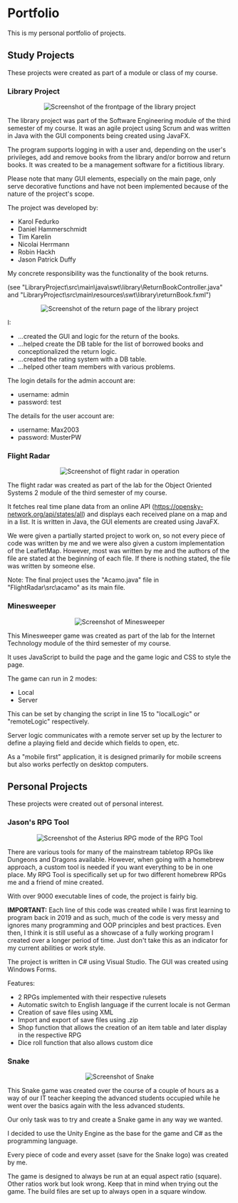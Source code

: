 # Portfolio
This is my personal portfolio of projects.

## Study Projects
These projects were created as part of a module or class of my course.

### Library Project
<p align="center">
  <img src="/_screenshots/library.png" alt="Screenshot of the frontpage of the library project">
</p>

The library project was part of the Software Engineering module of the third semester of my course.
It was an agile project using Scrum and was written in Java with the GUI components being created using JavaFX.

The program supports logging in with a user and, depending on the user's privileges, add and remove books from the library and/or borrow and return books.
It was created to be a management software for a fictitious library.

Please note that many GUI elements, especially on the main page, only serve decorative functions and have not been implemented because of the nature of the project's scope.

The project was developed by:
- Karol Fedurko
- Daniel Hammerschmidt
- Tim Karelin
- Nicolai Herrmann
- Robin Hackh
- Jason Patrick Duffy

My concrete responsibility was the functionality of the book returns. 

(see "LibraryProject\src\main\java\swt\library\ReturnBookController.java" and "LibraryProject\src\main\resources\swt\library\returnBook.fxml")

<p align="center">
  <img src="/_screenshots/library_return.png" alt="Screenshot of the return page of the library project">
</p>

I:
- ...created the GUI and logic for the return of the books.
- ...helped create the DB table for the list of borrowed books and conceptionalized the return logic.
- ...created the rating system with a DB table.
- ...helped other team members with various problems.

The login details for the admin account are:
- username: admin
- password: test

The details for the user account are:
- username: Max2003
- password: MusterPW

### Flight Radar
<p align="center">
  <img src="/_screenshots/flightradar.png" alt="Screenshot of flight radar in operation">
</p>

The flight radar was created as part of the lab for the Object Oriented Systems 2 module of the third semester of my course.

It fetches real time plane data from an online API (https://opensky-network.org/api/states/all) and displays each received plane on a map and in a list.
It is written in Java, the GUI elements are created using JavaFX.

We were given a partially started project to work on, so not every piece of code was written by me and we were also given a custom implementation of the LeafletMap.
However, most was written by me and the authors of the file are stated at the beginning of each file. If there is nothing stated, the file was written by someone else.

Note: The final project uses the "Acamo.java" file in "FlightRadar\src\acamo" as its main file.

### Minesweeper
<p align="center">
  <img src="/_screenshots/minesweeper.png" alt="Screenshot of Minesweeper">
</p>

This Minesweeper game was created as part of the lab for the Internet Technology module of the third semester of my course.

It uses JavaScript to build the page and the game logic and CSS to style the page.

The game can run in 2 modes:
- Local
- Server

This can be set by changing the script in line 15 to "localLogic" or "remoteLogic" respectively.

Server logic communicates with a remote server set up by the lecturer to define a playing field and decide which fields to open, etc.

As a "mobile first" application, it is designed primarily for mobile screens but also works perfectly on desktop computers.

## Personal Projects
These projects were created out of personal interest.

### Jason's RPG Tool
<p align="center">
  <img src="/_screenshots/rpgtool.png" alt="Screenshot of the Asterius RPG mode of the RPG Tool">
</p>

There are various tools for many of the mainstream tabletop RPGs like Dungeons and Dragons available.
However, when going with a homebrew approach, a custom tool is needed if you want everything to be in one place.
My RPG Tool is specifically set up for two different homebrew RPGs me and a friend of mine created.

With over 9000 executable lines of code, the project is fairly big.

**IMPORTANT:** Each line of this code was created while I was first learning to program back in 2019 and as such, much of the code is very messy and ignores many programming and OOP principles and best practices. Even then, I think it is still useful as a showcase of a fully working program I created over a longer period of time. Just don't take this as an indicator for my current abilities or work style.

The project is written in C# using Visual Studio. The GUI was created using Windows Forms.

Features:
- 2 RPGs implemented with their respective rulesets
- Automatic switch to English language if the current locale is not German
- Creation of save files using XML
- Import and export of save files using .zip
- Shop function that allows the creation of an item table and later display in the respective RPG
- Dice roll function that also allows custom dice

### Snake
<p align="center">
  <img src="/_screenshots/snake.png" alt="Screenshot of Snake">
</p>

This Snake game was created over the course of a couple of hours as a way of our IT teacher keeping the advanced students occupied while he went over the basics again with the less advanced students.

Our only task was to try and create a Snake game in any way we wanted.

I decided to use the Unity Engine as the base for the game and C# as the programming language.

Every piece of code and every asset (save for the Snake logo) was created by me.

The game is designed to always be run at an equal aspect ratio (square). Other ratios work but look wrong. Keep that in mind when trying out the game. The build files are set up to always open in a square window.
